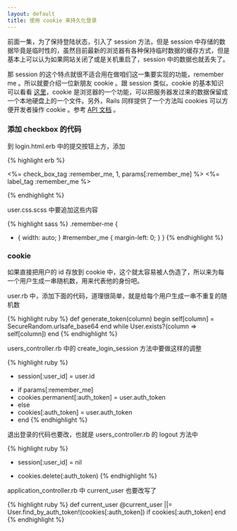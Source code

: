 ```yaml
---
layout: default
title: 使用 cookie 来持久化登录
---
```

前面一集，为了保持登陆状态，引入了 session 方法，但是 session 中存储的数据毕竟是临时性的，虽然目前最新的浏览器有各种保持临时数据的缓存方式，但是基本上可以认为如果网站关闭了或是关机重启了，session 中的数据也就丢失了。

那 session 的这个特点就很不适合用在做咱们这一集要实现的功能，remember me 。所以就要介绍一位新朋友 cookie 。跟 session 类似，cookie 的基本知识可以看看 [这里](http://happypeter.github.io/tealeaf-http/book/http/3_stateful_web_applications.html)，cookie 是浏览器的一个功能，可以把服务器发过来的数据保留成一个本地硬盘上的一个文件。另外，Rails 同样提供了一个方法叫 cookies 可以方便开发者操作 cookie 。参考 [API 文档](http://api.rubyonrails.org/classes/ActionDispatch/Cookies.html) 。
<!-- mac + chrome 试了一下，即使把浏览器彻底关掉，session[:user_id] 还是有的 -->
<!-- 书上把 cookie 和 session 都叫 method -->

### 添加 checkbox 的代码
到 login.html.erb 中的提交按钮上方，添加

{% highlight erb %}
<dl class="form remember-me">
  <%= check_box_tag :remember_me, 1, params[:remember_me] %>
  <%= label_tag :remember_me %>
</dl>
{% endhighlight %}


user.css.scss 中要追加这些内容

{% highlight sass %}
.remember-me {
  * {
    width: auto;
  }
  #remember_me {
    margin-left: 0;
  }
}
{% endhighlight %}

<!-- http://railscasts.com/episodes/274-remember-me-reset-password
 -->

### cookie

如果直接把用户的 id 存放到 cookie 中，这个就太容易被人伪造了，所以来为每一个用户生成一串随机数，用来代表他的身份吧。

user.rb 中，添加下面的代码，道理很简单，就是给每个用户生成一串不重复的随机数

{% highlight ruby %}
def generate_token(column)
  begin
    self[column] = SecureRandom.urlsafe_base64
  end while User.exists?(column => self[column])
end
{% endhighlight %}

users_controller.rb 中的 create_login_session 方法中要做这样的调整

{% highlight ruby %}
- session[:user_id] = user.id
+ if params[:remember_me]
+   cookies.permanent[:auth_token] = user.auth_token
+ else
+   cookies[:auth_token] = user.auth_token
+ end
{% endhighlight %}

退出登录的代码也要改，也就是 users_controller.rb 的 logout 方法中

{% highlight ruby %}
- session[:user_id] = nil
+ cookies.delete(:auth_token)
{% endhighlight %}

application_controller.rb 中 current_user 也要改写了

{% highlight ruby %}
def current_user
  @current_user ||= User.find_by_auth_token!(cookies[:auth_token]) if cookies[:auth_token]
end
{% endhighlight %}

<!-- set a cookie in the code, show peoplw in browser inspector -->
